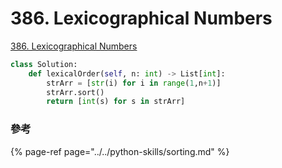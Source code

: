 # 386. Lexicographical Numbers

[386. Lexicographical Numbers](https://leetcode.com/problems/lexicographical-numbers/)

```python
class Solution:
    def lexicalOrder(self, n: int) -> List[int]:
        strArr = [str(i) for i in range(1,n+1)]
        strArr.sort()
        return [int(s) for s in strArr]
```

### 參考

{% page-ref page="../../python-skills/sorting.md" %}

